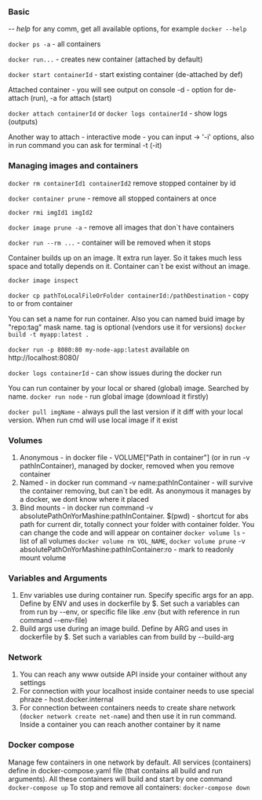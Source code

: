 ### Basic
_-- help_ for any comm, get all available options, for example `docker --help`

`docker ps -a` - all containers

`docker run...` - creates new container (attached by default)

`docker start containerId` - start existing container (de-attached by def)

Attached container - you will see output on console
-d - option for de-attach (run), -a for attach (start)

`docker attach containerId` or `docker logs containerId` - show logs (outputs)

Another way to attach - interactive mode - you can input -> '-i' options, 
also in run command you can ask for terminal -t (-it)

### Managing images and containers
`docker rm containerId1 containerId2` remove stopped container by id

`docker container prune` - remove all stopped containers at once

`docker rmi imgId1 imgId2`

`docker image prune -a` - remove all images that don`t have containers

`docker run --rm ...` - container will be removed when it stops

Container builds up on an image. It extra run layer. 
So it takes much less space and totally depends on it. 
Container can`t be exist without an image.

`docker image inspect`

`docker cp pathToLocalFileOrFolder containerId:/pathDestination` - copy to or from container

You can set a name for run container. Also you can named buid image by "repo:tag" mask name.
tag is optional (vendors use it for versions)
`docker build -t myapp:latest .`

`docker run -p 8080:80 my-node-app:latest` available on http://localhost:8080/

`docker logs containerId` - can show issues during the docker run

You can run container by your local or shared (global) image. Searched by name.
`docker run node` - run global image (download it firstly)

`docker pull imgName` - always pull the last version if it diff with your local version. When run cmd will use local image if it exist

### Volumes
1. Anonymous - in docker file - VOLUME["Path in container"] (or in run -v pathInContainer), managed by docker, removed when you remove container
2. Named - in docker run command -v name:pathInContainer - will survive the container removing, but can`t be edit. As anonymous it manages by a docker, we dont know where it placed  
3. Bind mounts - in docker run command -v absolutePathOnYorMashine:pathInContainer. $(pwd) - shortcut for abs path for current dir, totally connect your folder with container folder. You can change the code and will appear on container
`docker volume ls` - list of all volumes
`docker volume rm VOL_NAME`, `docker volume prune`
   -v absolutePathOnYorMashine:pathInContainer:ro - mark to readonly mount volume

### Variables and Arguments
1. Env variables use during container run. Specify specific args for an app. Define by ENV and uses in dockerfile by $. Set such a variables can from run by --env, or specific file like .env (but with reference in run command --env-file)
2. Build args use during an image build. Define by ARG and uses in dockerfile by $. Set such a variables can from build by --build-arg

### Network
1. You can reach any www outside API inside your container without any settings
2. For connection with your localhost inside container needs to use special phraze - host.docker.internal
3. For connection between containers needs to create share network (`docker network create net-name`) and then use it in run command. Inside a container you can reach another container by it name 

### Docker compose
Manage few containers in one network by default. All services (containers) define in docker-compose.yaml file (that contains all build and run arguments). All these containers will build and start by one command
`docker-compose up`
To stop and remove all containers:
`docker-compose down`